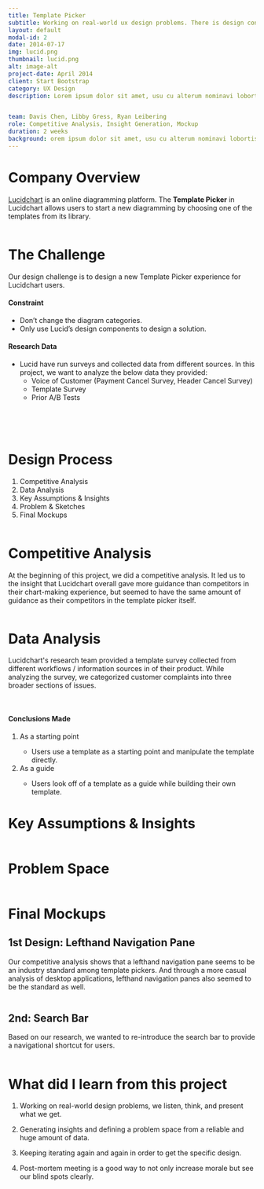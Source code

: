 ```yaml
---
title: Template Picker
subtitle: Working on real-world ux design problems. There is design constraints on this project.
layout: default
modal-id: 2
date: 2014-07-17
img: lucid.png
thumbnail: lucid.png
alt: image-alt
project-date: April 2014
client: Start Bootstrap
category: UX Design
description: Lorem ipsum dolor sit amet, usu cu alterum nominavi lobortis. At duo novum diceret. Tantas apeirian vix et, usu sanctus postulant inciderint ut, populo diceret necessitatibus in vim. Cu eum dicam feugiat noluisse.


team: Davis Chen, Libby Gress, Ryan Leibering
role: Competitive Analysis, Insight Generation, Mockup
duration: 2 weeks
background: orem ipsum dolor sit amet, usu cu alterum nominavi lobortis. At duo novum diceret. Tantas apeirian vix et, usu sanctus postulant inciderint ut, populo diceret necessitatibus in
---
```

<div class="row"> <!-- eternal structure: row col-xl-12 modal-body 1 *edit bg color here*-->
<div class="col-xl-12"> <!-- eternal structure: row col-xl-12 modal-body 2-->
<div class="modal-body"> <!-- eternal structure: row col-xl-12 modal-body 3-->
    <!-- post content start-->
    <div class="container">
    <div class="row text-left text-general">
        <div class="col-lg-12">
          <h1 class="service-heading">Company Overview</h1>
          <p><a href="https://www.lucidchart.com" target="_blank">Lucidchart</a> is an online diagramming platform. The <strong>Template Picker</strong> in Lucidchart allows users to start a new diagramming by choosing one of the templates from its library.</p>
        </div>
        <div class="col-lg-12">
            <span >
            <img class="img-responsive center-block" src="img/portfolio/tp-a/tp-bg.png" alt="">
            </span>
        </div>
        <div class="col-lg-12">
            <h1 class="service-heading">The Challenge</h1>
            <p>Our design challenge is to design a new Template Picker experience for Lucidchart users.</p>
            <h4 class="service-heading">Constraint</h4>
            <ul>
                <li>Don’t change the diagram categories.</li>
                <li>Only use Lucid’s design components to design a solution.</li>
            </ul>
            <h4 class="service-heading">Research Data</h4>
            <ul>
                <li>Lucid have run surveys and collected data from different sources. In this project, we want to analyze the below data they provided:
                    <ul>
                        <li>Voice of Customer (Payment Cancel Survey, Header Cancel Survey)</li>
                        <li>Template Survey</li>
                        <li>Prior A/B Tests</li>
                    </ul>
                </li>
            </ul>
        </div>
    </div>
    <div class="div-line"></div>
    </div> <!-- container -->
    <!-- post content end-->
</div> <!-- eternal structure: row col-xl-12 modal-body 4-->
</div> <!-- eternal structure: row col-xl-12 modal-body 5-->
</div>

<div class="row bg-light-gray"> <!-- eternal structure: row col-xl-12 modal-body 1 *edit bg color here*-->
<div class="col-xl-12"> <!-- eternal structure: row col-xl-12 modal-body 2-->
<div class="modal-body"> <!-- eternal structure: row col-xl-12 modal-body 3-->
    <!-- post content start-->
    <div class="container">
    <div class="div-line"></div>
    <div class="row text-left text-general">
        <div class="col-lg-6 col-md-7 col-sm-7 col-xs-7" style="margin-top: 20%;">
            <h1 class="service-heading">Design Process</h1>
            <ol>
                <li>Competitive Analysis</li>
                <li>Data Analysis</li>
                <li>Key Assumptions & Insights</li>
                <li>Problem & Sketches</li>
                <li>Final Mockups</li>
            </ol>
        </div>
        <div class="col-lg-6 col-md-5 col-sm-5 col-xs-5">
            <span >
            <img class="img-responsive center-block" src="img/portfolio/tp-a/tp-problem.png" alt="">
            </span>
        </div>
    </div>
    <div class="div-line"></div>
    </div> <!-- container -->
    <!-- post content end-->
</div> <!-- eternal structure: row col-xl-12 modal-body 4-->
</div> <!-- eternal structure: row col-xl-12 modal-body 5-->
</div>

<div class="row"> <!-- eternal structure: row col-xl-12 modal-body 1 *edit bg color here*-->
<div class="col-xl-12"> <!-- eternal structure: row col-xl-12 modal-body 2-->
<div class="modal-body"> <!-- eternal structure: row col-xl-12 modal-body 3-->
    <!-- post content start-->
    <div class="container">
    <div class="div-line"></div>
    <div class="row text-left text-general">
      <div class="col-lg-1"></div>
      <div class="col-lg-10 tp-card">
        <h1 class="service-heading">Competitive Analysis</h1>
        <p>At the beginning of this project, we did a competitive analysis. It led us to the insight that Lucidchart overall gave more guidance than competitors in their chart-making experience, but seemed to have the same amount of guidance as their competitors in the template picker itself.</p>
        <span>
            <img class="img-responsive center-block" src="img/portfolio/tp-a/tp-competitive.png" alt="">
            </span>
      </div>
      <div class="col-lg-1"></div>
    </div>
    <div class="div-line"></div>
    <div class="row text-left text-general">
      <div class="col-lg-1"></div>
      <div class="col-lg-10 tp-card">
        <h1 class="service-heading">Data Analysis</h1>
        <p>Lucidchart's research team provided a template survey collected from different workflows / information sources in of their product. While analyzing the survey, we categorized customer complaints into three broader sections of issues.</p>
        <span>
        <img class="img-responsive center-block" src="img/portfolio/tp-a/tp-ana.png" alt="">
        </span>
        <span>
        <img class="img-responsive center-block" src="img/portfolio/tp-a/tp-pie-chart.png" alt="">
        </span>
        <h4 class="service-heading">Conclusions Made</h4>
            <ol>
                <li>As a starting point</li>
                    <ul><li>Users use a template as a starting point and manipulate the template directly.</li></ul>
                <li>As a guide</li>
                    <ul><li>Users look off of a template as a guide while building their own template.</li></ul>
            </ol>
      </div>
      <div class="col-lg-1"></div>
    </div>
    <div class="div-line"></div>
    <div class="row text-left text-general">
      <div class="col-lg-1"></div>
      <div class="col-lg-10 tp-card">
        <h1 class="service-heading">Key Assumptions & Insights</h1>
        <span>
            <img class="img-responsive center-block" src="img/portfolio/tp-a/tp-insights.png" alt="">
            </span>
      </div>
      <div class="col-lg-1"></div>
    </div>
    <div class="div-line"></div>
    <div class="row text-left text-general">
      <div class="col-lg-1"></div>
      <div class="col-lg-10 tp-card">
        <h1 class="service-heading">Problem Space</h1>
        <span>
            <img class="img-responsive center-block" src="img/portfolio/tp-a/tp-ps.png" alt="">
            </span>
      </div>
      <div class="col-lg-1"></div>
    </div>
    <div class="div-line"></div>
    </div> <!-- container -->
    <!-- post content end-->
</div> <!-- eternal structure: row col-xl-12 modal-body 4-->
</div> <!-- eternal structure: row col-xl-12 modal-body 5-->
</div>

<div class="row"> <!-- eternal structure: row col-xl-12 modal-body 1 *edit bg color here*-->
<div class="col-xl-12"> <!-- eternal structure: row col-xl-12 modal-body 2-->
<div class="modal-body"> <!-- eternal structure: row col-xl-12 modal-body 3-->
    <!-- post content start-->
    <div class="container">
    <div class="row text-left text-general">
        <div class="col-lg-12">
            <h1 class="service-heading">Final Mockups</h1>
        </div>
    </div>
    <div class="row text-left text-general">
        <div class="col-lg-12">
          <h2 class="service-heading">1st Design: Lefthand Navigation Pane</h2>
          <p>Our competitive analysis shows that a lefthand navigation pane seems to be an industry standard among template pickers. And through a more casual analysis of desktop applications, lefthand navigation panes also seemed to be the standard as well.</p>
        </div>
        <div class="col-lg-12">
            <span >
            <img class="img-responsive center-block" src="img/portfolio/tp-a/tp-1stdesign.png" alt="">
            </span>
        </div>
        <div class="col-lg-12">
            <h2 class="service-heading">2nd: Search Bar</h2>
            <p>Based on our research, we wanted to re-introduce the search bar to provide a navigational shortcut for users.</p>
        </div>
        <div class="col-lg-12">
            <span >
            <img class="img-responsive center-block" src="img/portfolio/tp-a/tp-2nddesign.png" alt="">
            </span>
        </div>
    </div>
    <div class="div-line"></div>
    </div> <!-- container -->
    <!-- post content end-->
</div> <!-- eternal structure: row col-xl-12 modal-body 4-->
</div> <!-- eternal structure: row col-xl-12 modal-body 5-->
</div>

<div class="row bg-light-gray"> <!-- eternal structure: row col-xl-12 modal-body 1 *edit bg color here*-->
<div class="col-xl-12"> <!-- eternal structure: row col-xl-12 modal-body 2-->
<div class="modal-body"> <!-- eternal structure: row col-xl-12 modal-body 3-->
    <!-- post content start-->
    <div class="container">
    <div class="div-line"></div>
    <div class="row text-left text-general">
        <div class="col-lg-12">
        <h1 class="service-heading">What did I learn from this project</h1>
        <ol>
            <li><p>Working on real-world design problems, we listen, think, and present what we get.</p></li>
            <li><p>Generating insights and defining a problem space from a reliable and huge amount of data.</p></li>
            <li><p>Keeping iterating again and again in order to get the specific design.</p></li>
            <li><p>Post-mortem meeting is a good way to not only increase morale but see our blind spots clearly.</p></li>
        </ol>
        </div>
    </div>
    <div class="div-line"></div>
    </div> <!-- container -->
    <!-- post content end-->
</div> <!-- eternal structure: row col-xl-12 modal-body 4-->
</div> <!-- eternal structure: row col-xl-12 modal-body 5-->
</div>
